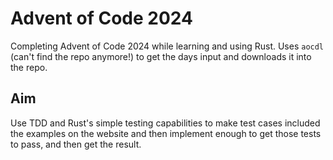 # Advent of Code 2024
Completing Advent of Code 2024 while learning and using Rust. Uses `aocdl` (can't find the repo anymore!) to get the days input and downloads it into the repo.

## Aim
Use TDD and Rust's simple testing capabilities to make test cases included the examples on the website and then implement enough to get those tests to pass, and then get the result.
